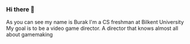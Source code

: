 ### Hi there 👋
As you can see my name is Burak
I'm a CS freshman at Bilkent University
My goal is to be a video game director. A director that knows almost all about gamemaking
<!--
**BurakOruk26/BurakOruk26** is a ✨ _special_ ✨ repository because its `README.md` (this file) appears on your GitHub profile.

Here are some ideas to get you started:

- 🔭 I’m currently working on ...
- 🌱 I’m currently learning ...
- 👯 I’m looking to collaborate on ...
- 🤔 I’m looking for help with ...
- 💬 Ask me about ...
- 📫 How to reach me: ...
- 😄 Pronouns: ...
- ⚡ Fun fact: ...
-->
